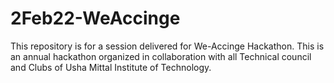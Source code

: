 # 2Feb22-WeAccinge
This repository is for a session delivered for We-Accinge Hackathon. This is an annual hackathon organized in collaboration with all Technical council and Clubs of Usha Mittal Institute of Technology.
